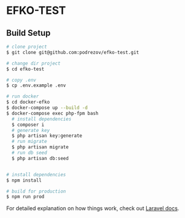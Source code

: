# EFKO-TEST

## Build Setup

```bash
# clone project
$ git clone git@github.com:podrezov/efko-test.git

# change dir project
$ cd efko-test

# copy .env
$ cp .env.example .env

# run docker
$ cd docker-efko
$ docker-compose up --build -d
$ docker-compose exec php-fpm bash
  # install dependencies
  $ composer i
  # generate key
  $ php artisan key:generate
  # run migrate
  $ php artisan migrate
  # run db seed
  $ php artisan db:seed


# install dependencies
$ npm install

# build for production
$ npm run prod
```

For detailed explanation on how things work, check out [Laravel docs](https://laravel.com/docs/8.x).

